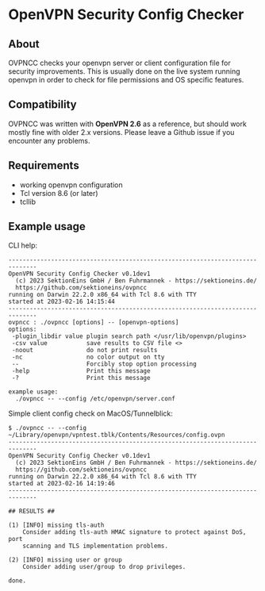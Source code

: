 OpenVPN Security Config Checker
================================

About
-----
OVPNCC checks your openvpn server or client configuration file for security improvements. This is usually done on the live system running openvpn in order to check for file permissions and OS specific features.

Compatibility
-------------
OVPNCC was written with **OpenVPN 2.6** as a reference, but should work mostly fine with older 2.x versions. Please leave a Github issue if you encounter any problems.

Requirements
------------

* working openvpn configuration
* Tcl version 8.6 (or later)
* tcllib

Example usage
-------------

CLI help:
```
------------------------------------------------------------------------------
OpenVPN Security Config Checker v0.1dev1
  (c) 2023 SektionEins GmbH / Ben Fuhrmannek - https://sektioneins.de/
  https://github.com/sektioneins/ovpncc
running on Darwin 22.2.0 x86_64 with Tcl 8.6 with TTY
started at 2023-02-16 14:15:44
------------------------------------------------------------------------------
ovpncc : ./ovpncc [options] -- [openvpn-options]
options:
 -plugin_libdir value plugin search path </usr/lib/openvpn/plugins>
 -csv value           save results to CSV file <>
 -noout               do not print results
 -nc                  no color output on tty
 --                   Forcibly stop option processing
 -help                Print this message
 -?                   Print this message

example usage:
  ./ovpncc -- --config /etc/openvpn/server.conf
```

Simple client config check on MacOS/Tunnelblick:
```
$ ./ovpncc -- --config ~/Library/openvpn/vpntest.tblk/Contents/Resources/config.ovpn
------------------------------------------------------------------------------
OpenVPN Security Config Checker v0.1dev1
  (c) 2023 SektionEins GmbH / Ben Fuhrmannek - https://sektioneins.de/
  https://github.com/sektioneins/ovpncc
running on Darwin 22.2.0 x86_64 with Tcl 8.6 with TTY
started at 2023-02-16 14:19:46
------------------------------------------------------------------------------

## RESULTS ##

(1) [INFO] missing tls-auth
    Consider adding tls-auth HMAC signature to protect against DoS, port
    scanning and TLS implementation problems.

(2) [INFO] missing user or group
    Consider adding user/group to drop privileges.

done.
```
